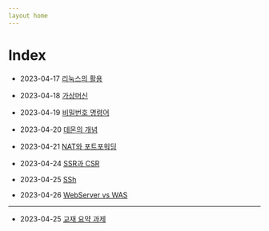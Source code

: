 ```yaml
---
layout home
---
```

# Index

* 2023-04-17 [리눅스의 활용](./230417_about_linux.md)

* 2023-04-18 [가상머신](./230418_about_vm.md)

* 2023-04-19 [비밀번호 명령어](./230419_about_passwd.md)

* 2023-04-20 [데몬의 개념](./230420_about_daemon.md)

* 2023-04-21 [NAT와 포트포워딩](./230421_about_nat.md)

* 2023-04-24 [SSR과 CSR](./230424_about_csr_ssr.md)

* 2023-04-25 [SSh](./230425_about_ssh.md)

* 2023-04-26 [WebServer vs WAS](./230426_about_was.md)
---
* 2023-04-25 [교재 요약 과제](./report_books.md)